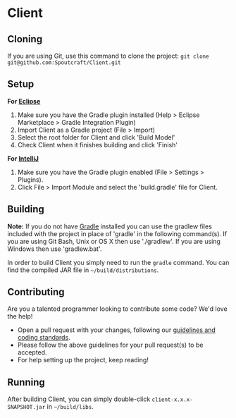 Client
=============

## Cloning
If you are using Git, use this command to clone the project: `git clone git@github.com:Spoutcraft/Client.git`

## Setup
__For [Eclipse]__  
1. Make sure you have the Gradle plugin installed (Help > Eclipse Marketplace > Gradle Integration Plugin)
2. Import Client as a Gradle project (File > Import)
3. Select the root folder for Client and click 'Build Model'
4. Check Client when it finishes building and click 'Finish'

__For [IntelliJ]__  
1. Make sure you have the Gradle plugin enabled (File > Settings > Plugins).
2. Click File > Import Module and select the 'build.gradle' file for Client.

## Building
__Note:__ If you do not have [Gradle] installed you can use the gradlew files included with the project in place of 'gradle' in the following command(s). If you are using Git Bash, Unix or OS X then use './gradlew'. If you are using Windows then use 'gradlew.bat'.

In order to build Client you simply need to run the `gradle` command. You can find the compiled JAR file in `~/build/distributions`.

## Contributing
Are you a talented programmer looking to contribute some code? We'd love the help!
* Open a pull request with your changes, following our [guidelines and coding standards](CONTRIBUTING.md).
* Please follow the above guidelines for your pull request(s) to be accepted.
* For help setting up the project, keep reading!

## Running
After building Client, you can simply double-click `client-x.x.x-SNAPSHOT.jar` in `~/build/libs`.

[Gradle]: http://www.gradle.org/
[Eclipse]: http://www.eclipse.org/
[IntelliJ]: http://www.jetbrains.com/idea/